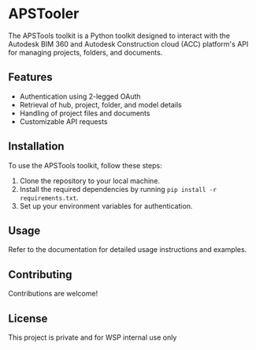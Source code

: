 # APSTooler

The APSTools toolkit is a Python toolkit designed to interact with the Autodesk BIM 360 and Autodesk Construction cloud (ACC) platform's API for managing projects, folders, and documents.

## Features

- Authentication using 2-legged OAuth
- Retrieval of hub, project, folder, and model details
- Handling of project files and documents
- Customizable API requests

## Installation

To use the APSTools toolkit, follow these steps:

1. Clone the repository to your local machine.
2. Install the required dependencies by running `pip install -r requirements.txt`.
3. Set up your environment variables for authentication.

## Usage

Refer to the documentation for detailed usage instructions and examples.

## Contributing

Contributions are welcome!

## License

This project is private and for WSP internal use only
